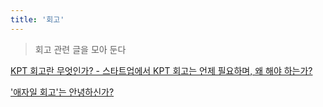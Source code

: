 ```yaml
---
title: '회고'
---
```


> 회고 관련 글을 모아 둔다

[KPT 회고란 무엇인가? - 스타트업에서 KPT 회고는 언제 필요하며, 왜 해야 하는가?](https://brunch.co.kr/@jinha0802/35)

['애자일 회고'는 안녕하신가?](https://brunch.co.kr/@taeboklee/31)
